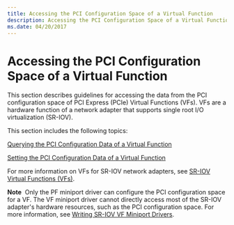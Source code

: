 ```yaml
---
title: Accessing the PCI Configuration Space of a Virtual Function
description: Accessing the PCI Configuration Space of a Virtual Function
ms.date: 04/20/2017
---
```


# Accessing the PCI Configuration Space of a Virtual Function


This section describes guidelines for accessing the data from the PCI configuration space of PCI Express (PCIe) Virtual Functions (VFs). VFs are a hardware function of a network adapter that supports single root I/O virtualization (SR-IOV).

This section includes the following topics:

[Querying the PCI Configuration Data of a Virtual Function](overview-of-virtual-function-initialization-and-teardown.md)

[Setting the PCI Configuration Data of a Virtual Function](allocating-resources-for-a-virtual-function.md)

For more information on VFs for SR-IOV network adapters, see [SR-IOV Virtual Functions (VFs)](sr-iov-virtual-functions--vfs-.md).

**Note**  Only the PF miniport driver can configure the PCI configuration space for a VF. The VF miniport driver cannot directly access most of the SR-IOV adapter's hardware resources, such as the PCI configuration space. For more information, see [Writing SR-IOV VF Miniport Drivers](writing-sr-iov-vf-miniport-drivers.md).

 

 

 





